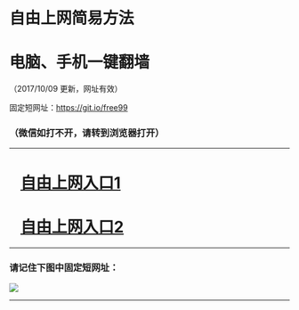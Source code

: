 ﻿# 自由上网简易方法

# 电脑、手机一键翻墙

（2017/10/09 更新，网址有效）

固定短网址：https://git.io/free99

### （微信如打不开，请转到浏览器打开）


***





# &nbsp;&nbsp; <a href="http://ft3095224316.fwq-tz-1001.info/fwqtz01.html?t=100900130204 " target="_blank">自由上网入口1</a>
# &nbsp;&nbsp; <a href="http://ft69462667.fwq-tz-1002.info/fwqtz02.html?t=10090017452 " target="_blank">自由上网入口2</a>
***

### 请记住下图中固定短网址：

<img src="https://s3-us-west-2.amazonaws.com/fwq-1001/yjfq-20170905okok.png" /> 


***

